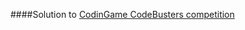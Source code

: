 ####Solution to [CodinGame CodeBusters competition](https://www.codingame.com/challenge/codebusters)
